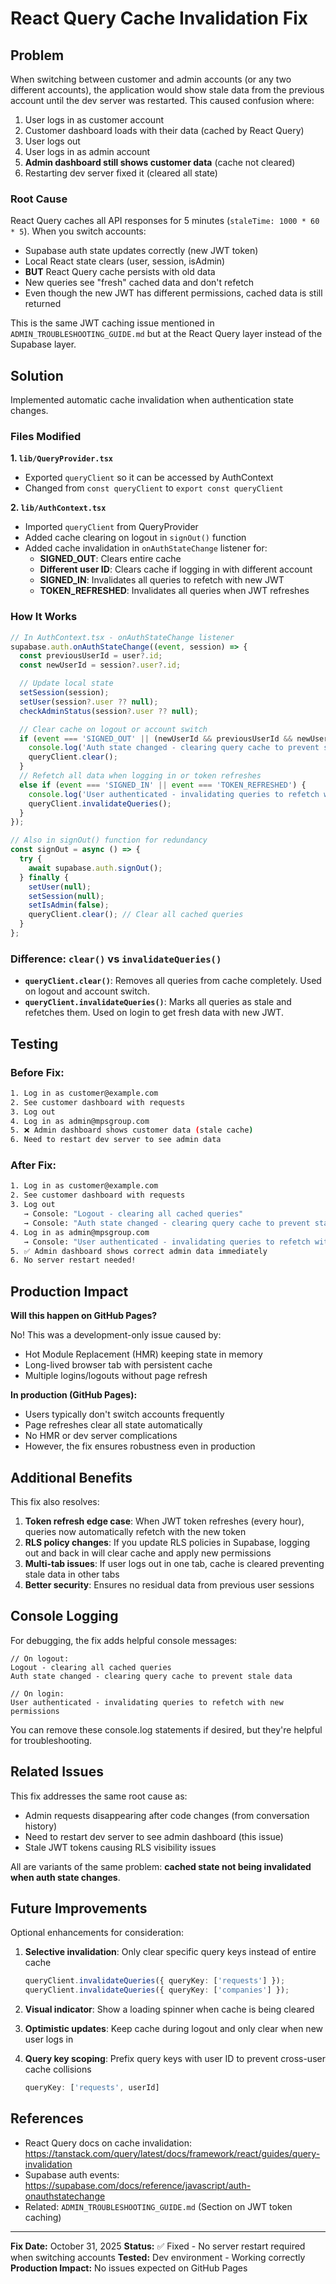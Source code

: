 # React Query Cache Invalidation Fix

## Problem

When switching between customer and admin accounts (or any two different accounts), the application would show stale data from the previous account until the dev server was restarted. This caused confusion where:

1. User logs in as customer account
2. Customer dashboard loads with their data (cached by React Query)
3. User logs out
4. User logs in as admin account
5. **Admin dashboard still shows customer data** (cache not cleared)
6. Restarting dev server fixed it (cleared all state)

### Root Cause

React Query caches all API responses for 5 minutes (`staleTime: 1000 * 60 * 5`). When you switch accounts:
- Supabase auth state updates correctly (new JWT token)
- Local React state clears (user, session, isAdmin)
- **BUT** React Query cache persists with old data
- New queries see "fresh" cached data and don't refetch
- Even though the new JWT has different permissions, cached data is still returned

This is the same JWT caching issue mentioned in `ADMIN_TROUBLESHOOTING_GUIDE.md` but at the React Query layer instead of the Supabase layer.

## Solution

Implemented automatic cache invalidation when authentication state changes.

### Files Modified

**1. `lib/QueryProvider.tsx`**
- Exported `queryClient` so it can be accessed by AuthContext
- Changed from `const queryClient` to `export const queryClient`

**2. `lib/AuthContext.tsx`**
- Imported `queryClient` from QueryProvider
- Added cache clearing on logout in `signOut()` function
- Added cache invalidation in `onAuthStateChange` listener for:
  - **SIGNED_OUT**: Clears entire cache
  - **Different user ID**: Clears cache if logging in with different account
  - **SIGNED_IN**: Invalidates all queries to refetch with new JWT
  - **TOKEN_REFRESHED**: Invalidates all queries when JWT refreshes

### How It Works

```typescript
// In AuthContext.tsx - onAuthStateChange listener
supabase.auth.onAuthStateChange((event, session) => {
  const previousUserId = user?.id;
  const newUserId = session?.user?.id;

  // Update local state
  setSession(session);
  setUser(session?.user ?? null);
  checkAdminStatus(session?.user ?? null);

  // Clear cache on logout or account switch
  if (event === 'SIGNED_OUT' || (newUserId && previousUserId && newUserId !== previousUserId)) {
    console.log('Auth state changed - clearing query cache to prevent stale data');
    queryClient.clear();
  }
  // Refetch all data when logging in or token refreshes
  else if (event === 'SIGNED_IN' || event === 'TOKEN_REFRESHED') {
    console.log('User authenticated - invalidating queries to refetch with new permissions');
    queryClient.invalidateQueries();
  }
});

// Also in signOut() function for redundancy
const signOut = async () => {
  try {
    await supabase.auth.signOut();
  } finally {
    setUser(null);
    setSession(null);
    setIsAdmin(false);
    queryClient.clear(); // Clear all cached queries
  }
};
```

### Difference: `clear()` vs `invalidateQueries()`

- **`queryClient.clear()`**: Removes all queries from cache completely. Used on logout and account switch.
- **`queryClient.invalidateQueries()`**: Marks all queries as stale and refetches them. Used on login to get fresh data with new JWT.

## Testing

### Before Fix:
```bash
1. Log in as customer@example.com
2. See customer dashboard with requests
3. Log out
4. Log in as admin@mpsgroup.com
5. ❌ Admin dashboard shows customer data (stale cache)
6. Need to restart dev server to see admin data
```

### After Fix:
```bash
1. Log in as customer@example.com
2. See customer dashboard with requests
3. Log out
   → Console: "Logout - clearing all cached queries"
   → Console: "Auth state changed - clearing query cache to prevent stale data"
4. Log in as admin@mpsgroup.com
   → Console: "User authenticated - invalidating queries to refetch with new permissions"
5. ✅ Admin dashboard shows correct admin data immediately
6. No server restart needed!
```

## Production Impact

**Will this happen on GitHub Pages?**

No! This was a development-only issue caused by:
- Hot Module Replacement (HMR) keeping state in memory
- Long-lived browser tab with persistent cache
- Multiple logins/logouts without page refresh

**In production (GitHub Pages):**
- Users typically don't switch accounts frequently
- Page refreshes clear all state automatically
- No HMR or dev server complications
- However, the fix ensures robustness even in production

## Additional Benefits

This fix also resolves:

1. **Token refresh edge case**: When JWT token refreshes (every hour), queries now automatically refetch with the new token
2. **RLS policy changes**: If you update RLS policies in Supabase, logging out and back in will clear cache and apply new permissions
3. **Multi-tab issues**: If user logs out in one tab, cache is cleared preventing stale data in other tabs
4. **Better security**: Ensures no residual data from previous user sessions

## Console Logging

For debugging, the fix adds helpful console messages:

```
// On logout:
Logout - clearing all cached queries
Auth state changed - clearing query cache to prevent stale data

// On login:
User authenticated - invalidating queries to refetch with new permissions
```

You can remove these console.log statements if desired, but they're helpful for troubleshooting.

## Related Issues

This fix addresses the same root cause as:
- Admin requests disappearing after code changes (from conversation history)
- Need to restart dev server to see admin dashboard (this issue)
- Stale JWT tokens causing RLS visibility issues

All are variants of the same problem: **cached state not being invalidated when auth state changes**.

## Future Improvements

Optional enhancements for consideration:

1. **Selective invalidation**: Only clear specific query keys instead of entire cache
   ```typescript
   queryClient.invalidateQueries({ queryKey: ['requests'] });
   queryClient.invalidateQueries({ queryKey: ['companies'] });
   ```

2. **Visual indicator**: Show a loading spinner when cache is being cleared

3. **Optimistic updates**: Keep cache during logout and only clear when new user logs in

4. **Query key scoping**: Prefix query keys with user ID to prevent cross-user cache collisions
   ```typescript
   queryKey: ['requests', userId]
   ```

## References

- React Query docs on cache invalidation: https://tanstack.com/query/latest/docs/framework/react/guides/query-invalidation
- Supabase auth events: https://supabase.com/docs/reference/javascript/auth-onauthstatechange
- Related: `ADMIN_TROUBLESHOOTING_GUIDE.md` (Section on JWT token caching)

---

**Fix Date:** October 31, 2025
**Status:** ✅ Fixed - No server restart required when switching accounts
**Tested:** Dev environment - Working correctly
**Production Impact:** No issues expected on GitHub Pages
